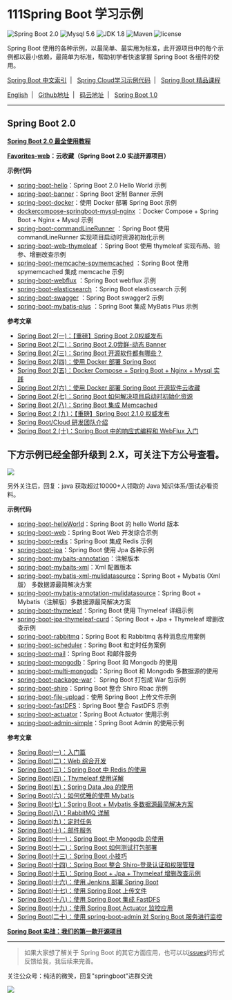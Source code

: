 111Spring Boot 学习示例
=========================

![Spring Boot 2.0](https://img.shields.io/badge/Spring%20Boot-2.0-brightgreen.svg)
![Mysql 5.6](https://img.shields.io/badge/Mysql-5.6-blue.svg)
![JDK 1.8](https://img.shields.io/badge/JDK-1.8-brightgreen.svg)
![Maven](https://img.shields.io/badge/Maven-3.5.0-yellowgreen.svg)
![license](https://img.shields.io/badge/license-MPL--2.0-blue.svg)
 
Spring Boot 使用的各种示例，以最简单、最实用为标准，此开源项目中的每个示例都以最小依赖，最简单为标准，帮助初学者快速掌握 Spring Boot 各组件的使用。

[Spring Boot 中文索引](https://github.com/ityouknow/awesome-spring-boot) &nbsp;| &nbsp; [Spring Cloud学习示例代码](https://github.com/ityouknow/spring-cloud-examples) &nbsp;| &nbsp; [Spring Boot 精品课程](https://github.com/ityouknow/spring-boot-leaning) 

[English](README_EN.md) &nbsp;| &nbsp;  [Github地址](https://github.com/ityouknow/spring-boot-examples) &nbsp;| &nbsp; [码云地址](https://gitee.com/ityouknow/spring-boot-examples) &nbsp;| &nbsp;  [Spring Boot 1.0](https://github.com/ityouknow/spring-boot-examples/tree/Spring-Boot-1.0)

---

## Spring Boot 2.0

**[Spring Boot 2.0 最全使用教程](https://github.com/ityouknow/spring-boot-leaning)**

**[Favorites-web](https://github.com/cloudfavorites/favorites-web)：云收藏（Spring Boot 2.0 实战开源项目）**

**示例代码**

- [spring-boot-hello](https://github.com/ityouknow/spring-boot-examples/tree/master/spring-boot-hello)：Spring Boot 2.0  Hello World 示例
- [spring-boot-banner](https://github.com/ityouknow/spring-boot-examples/tree/master/spring-boot-banner)：Spring Boot 定制 Banner 示例
- [spring-boot-docker](https://github.com/ityouknow/spring-boot-examples/tree/master/spring-boot-docker)：使用 Docker 部署 Spring Boot 示例
- [dockercompose-springboot-mysql-nginx](https://github.com/ityouknow/spring-boot-examples/tree/master/dockercompose-springboot-mysql-nginx) ：Docker Compose + Spring Boot + Nginx + Mysql 示例  
- [spring-boot-commandLineRunner](https://github.com/ityouknow/spring-boot-examples/tree/master/spring-boot-commandLineRunner) ：Spring Boot 使用 commandLineRunner 实现项目启动时资源初始化示例  
- [spring-boot-web-thymeleaf](https://github.com/ityouknow/spring-boot-examples/tree/master/spring-boot-web-thymeleaf) ：Spring Boot 使用 thymeleaf 实现布局、验参、增删改查示例    
- [spring-boot-memcache-spymemcached](https://github.com/ityouknow/spring-boot-examples/tree/master/spring-boot-memcache-spymemcached) ：Spring Boot 使用 spymemcached 集成  memcache 示例
- [spring-boot-webflux](https://github.com/ityouknow/spring-boot-examples/tree/master/spring-boot-webflux) ：Spring Boot webflux 示例
- [spring-boot-elasticsearch](https://github.com/ityouknow/spring-boot-examples/tree/master/spring-boot-elasticsearch) ：Spring Boot elasticsearch 示例
- [spring-boot-swagger](https://github.com/ityouknow/spring-boot-examples/tree/master/spring-boot-swagger) ：Spring Boot swagger2 示例
- [spring-boot-mybatis-plus](https://github.com/ityouknow/spring-boot-examples/tree/master/spring-boot-mybatis-plus) ：Spring Boot 集成 MyBatis Plus 示例

**参考文章**

- [Spring Boot 2(一)：【重磅】Spring Boot 2.0权威发布](http://www.ityouknow.com/springboot/2018/03/01/spring-boot-2.0.html)  
- [Spring Boot 2(二)：Spring Boot 2.0尝鲜-动态 Banner](http://www.ityouknow.com/springboot/2018/03/03/spring-boot-banner.html)  
- [Spring Boot 2(三)：Spring Boot 开源软件都有哪些？](http://www.ityouknow.com/springboot/2018/03/05/spring-boot-open-source.html)  
- [Spring Boot 2(四)：使用 Docker 部署 Spring Boot](http://www.ityouknow.com/springboot/2018/03/19/spring-boot-docker.html)  
- [Spring Boot 2(五)：Docker Compose + Spring Boot + Nginx + Mysql 实践](http://www.ityouknow.com/springboot/2018/03/28/dockercompose-springboot-mysql-nginx.html)  
- [Spring Boot 2(六)：使用 Docker 部署 Spring Boot 开源软件云收藏](http://www.ityouknow.com/springboot/2018/04/02/docker-favorites.html) 
- [Spring Boot 2(七)：Spring Boot 如何解决项目启动时初始化资源](http://www.ityouknow.com/springboot/2018/05/03/spring-boot-commandLineRunner.html) 
- [Spring Boot 2(八)：Spring Boot 集成 Memcached](http://www.ityouknow.com/springboot/2018/09/01/spring-boot-memcached.html) 
- [Spring Boot 2 (九)：【重磅】Spring Boot 2.1.0 权威发布](http://www.ityouknow.com/springboot/2018/11/03/spring-boot-2.1.html) 
- [Spring Boot/Cloud 研发团队介绍](http://www.ityouknow.com/springboot/2019/01/03/spring-pivotal.html) 
- [Spring Boot 2 (十)：Spring Boot 中的响应式编程和 WebFlux 入门](http://www.ityouknow.com/springboot/2019/02/12/spring-boot-webflux.html) 


## 下方示例已经全部升级到 2.X，可关注下方公号查看。

![](http://www.ityouknow.com/assets/images/java.jpg)

另外关注后，回复：java 获取超过10000+人领取的 Java 知识体系/面试必看资料。

**示例代码**

- [spring-boot-helloWorld](https://github.com/ityouknow/spring-boot-examples/tree/master/spring-boot-helloWorld)：Spring Boot 的 hello World 版本
- [spring-boot-web](https://github.com/ityouknow/spring-boot-examples/tree/master/spring-boot-web)：Spring Boot Web 开发综合示例
- [spring-boot-redis](https://github.com/ityouknow/spring-boot-examples/tree/master/spring-boot-redis)：Spring Boot 集成 Redis 示例
- [spring-boot-jpa](https://github.com/ityouknow/spring-boot-examples/tree/master/spring-boot-jpa)：Spring Boot 使用 Jpa 各种示例
- [spring-boot-mybaits-annotation](https://github.com/ityouknow/spring-boot-examples/tree/master/spring-boot-mybatis/spring-boot-mybatis-annotation)：注解版本
- [spring-boot-mybaits-xml](https://github.com/ityouknow/spring-boot-examples/tree/master/spring-boot-mybatis/spring-boot-mybatis-xml)：Xml 配置版本
- [spring-boot-mybatis-xml-mulidatasource](https://github.com/ityouknow/spring-boot-examples/tree/master/spring-boot-mybatis/spring-boot-mybatis-xml-mulidatasource)：Spring Boot + Mybatis (Xml 版） 多数据源最简解决方案
- [spring-boot-mybatis-annotation-mulidatasource](https://github.com/ityouknow/spring-boot-examples/tree/master/spring-boot-mybatis/spring-boot-mybatis-annotation-mulidatasource)：Spring Boot + Mybatis（注解版）多数据源最简解决方案
- [spring-boot-thymeleaf](https://github.com/ityouknow/spring-boot-examples/tree/master/spring-boot-thymeleaf)：Spring Boot 使用 Thymeleaf 详细示例
- [spring-boot-jpa-thymeleaf-curd](https://github.com/ityouknow/spring-boot-examples/tree/master/spring-boot-jpa-thymeleaf-curd)：Spring Boot  + Jpa + Thymeleaf 增删改查示例
- [spring-boot-rabbitmq](https://github.com/ityouknow/spring-boot-examples/tree/master/spring-boot-rabbitmq)：Spring Boot 和 Rabbitmq 各种消息应用案例
- [spring-boot-scheduler](https://github.com/ityouknow/spring-boot-examples/tree/master/spring-boot-scheduler)：Spring Boot 和定时任务案例
- [spring-boot-mail](https://github.com/ityouknow/spring-boot-examples/tree/master/spring-boot-mail)：Spring Boot 和邮件服务
- [spring-boot-mongodb](https://github.com/ityouknow/spring-boot-examples/tree/master/spring-boot-mongodb/spring-boot-mongodb)：Spring Boot 和 Mongodb 的使用
- [spring-boot-multi-mongodb](https://github.com/ityouknow/spring-boot-examples/tree/master/spring-boot-mongodb/spring-boot-multi-mongodb)：Spring Boot 和 Mongodb 多数据源的使用
- [spring-boot-package-war](https://github.com/ityouknow/spring-boot-examples/tree/master/spring-boot-package-war)： Spring Boot 打包成 War 包示例
- [spring-boot-shiro](https://github.com/ityouknow/spring-boot-examples/tree/master/spring-boot-shiro)：Spring Boot  整合 Shiro Rbac 示例
- [spring-boot-file-upload](https://github.com/ityouknow/spring-boot-examples/tree/master/spring-boot-file-upload)：使用 Spring Boot 上传文件示例   
- [spring-boot-fastDFS](https://github.com/ityouknow/spring-boot-examples/tree/master/spring-boot-fastDFS)：Spring Boot 整合 FastDFS 示例  
- [spring-boot-actuator](https://github.com/ityouknow/spring-boot-examples/tree/master/spring-boot-actuator)：Spring Boot Actuator 使用示例
- [spring-boot-admin-simple](https://github.com/ityouknow/spring-boot-examples/tree/master/spring-boot-admin-simple)：Spring Boot Admin 的使用示例  

**参考文章**

- [Spring Boot(一)：入门篇](http://www.ityouknow.com/springboot/2016/01/06/spring-boot-quick-start.html)
- [Spring Boot(二)：Web 综合开发](http://www.ityouknow.com/springboot/2016/02/03/spring-boot-web.html)
- [Spring Boot(三)：Spring Boot 中 Redis 的使用](http://www.ityouknow.com/springboot/2016/03/06/spring-boot-redis.html)
- [Spring Boot(四)：Thymeleaf 使用详解](http://www.ityouknow.com/springboot/2016/05/01/spring-boot-thymeleaf.html)
- [Spring Boot(五)：Spring Data Jpa 的使用](http://www.ityouknow.com/springboot/2016/08/20/spring-boot-jpa.html)
- [Spring Boot(六)：如何优雅的使用 Mybatis](http://www.ityouknow.com/springboot/2016/11/06/spring-boot-mybatis.html)
- [Spring Boot(七)：Spring Boot + Mybatis 多数据源最简解决方案](http://www.ityouknow.com/springboot/2016/11/25/spring-boot-multi-mybatis.html)
- [Spring Boot(八)：RabbitMQ 详解](http://www.ityouknow.com/springboot/2016/11/30/spring-boot-rabbitMQ.html)
- [Spring Boot(九)：定时任务](http://www.ityouknow.com/springboot/2016/12/02/spring-boot-scheduler.html)
- [Spring Boot(十)：邮件服务](http://www.ityouknow.com/springboot/2017/05/06/spring-boot-mail.html)
- [Spring Boot(十一)：Spring Boot 中 Mongodb 的使用](http://www.ityouknow.com/springboot/2017/05/08/spring-boot-mongodb.html)
- [Spring Boot(十二)：Spring Boot 如何测试打包部署](http://www.ityouknow.com/springboot/2017/05/09/spring-boot-deploy.html)
- [Spring Boot(十三)：Spring Boot 小技巧](http://www.ityouknow.com/springboot/2017/06/22/spring-boot-tips.html)
- [Spring Boot(十四)：Spring Boot 整合 Shiro-登录认证和权限管理](http://www.ityouknow.com/springboot/2017/06/26/spring-boot-shiro.html)
- [Spring Boot(十五)：Spring Boot + Jpa + Thymeleaf 增删改查示例](http://www.ityouknow.com/springboot/2017/09/23/spring-boot-jpa-thymeleaf-curd.html)  
- [Spring Boot(十六)：使用 Jenkins 部署 Spring Boot](http://www.ityouknow.com/springboot/2017/11/11/spring-boot-jenkins.html)
- [Spring Boot(十七)：使用 Spring Boot 上传文件](http://www.ityouknow.com/springboot/2018/01/12/spring-boot-upload-file.html)   
- [Spring Boot(十八)：使用 Spring Boot 集成 FastDFS](http://www.ityouknow.com/springboot/2018/01/16/spring-boot-fastdfs.html)   
- [Spring Boot(十九)：使用 Spring Boot Actuator 监控应用](http://www.ityouknow.com/springboot/2018/02/06/spring-boot-actuator.html)   
- [Spring Boot(二十)：使用 spring-boot-admin 对 Spring Boot 服务进行监控](http://www.ityouknow.com/springboot/2018/02/11/spring-boot-admin.html)   

**[Spring Boot 实战：我们的第一款开源项目](http://www.ityouknow.com/springboot/2016/09/26/spring-boot-opensource-favorites.html)**

---

> 如果大家想了解关于 Spring Boot 的其它方面应用，也可以以[issues](https://github.com/ityouknow/spring-boot-examples/issues)的形式反馈给我，我后续来完善。

关注公众号：纯洁的微笑，回复"springboot"进群交流

![](http://www.ityouknow.com/assets/images/keeppuresmile_430.jpg)
